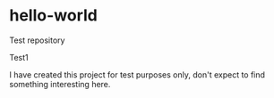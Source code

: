 # hello-world
Test repository

Test1

I have created this project for test purposes only, don't expect to find something interesting here.
